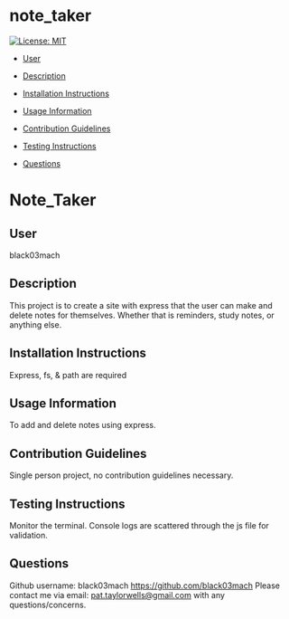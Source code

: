 # note_taker

[![License: MIT](https://img.shields.io/badge/License-MIT-yellow.svg)](https://opensource.org/licenses/MIT
)
* [User](##user)

* [Description](##description)

* [Installation Instructions](##installation-instructions)

* [Usage Information](##usage-information)

* [Contribution Guidelines](##contribution-guidelines)

* [Testing Instructions](##testing-instructions)

* [Questions](##questions)

# Note_Taker

## User

black03mach

## Description

This project is to create a site with express that the user can make and delete notes for themselves. Whether that is reminders, study notes, or anything else.

## Installation Instructions

Express, fs, & path are required

## Usage Information

To add and delete notes using express.

## Contribution Guidelines

Single person project, no contribution guidelines necessary.

## Testing Instructions

Monitor the terminal. Console logs are scattered through the js file for validation.

## Questions

Github username: black03mach
https://github.com/black03mach
Please contact me via email: pat.taylorwells@gmail.com with any questions/concerns.
